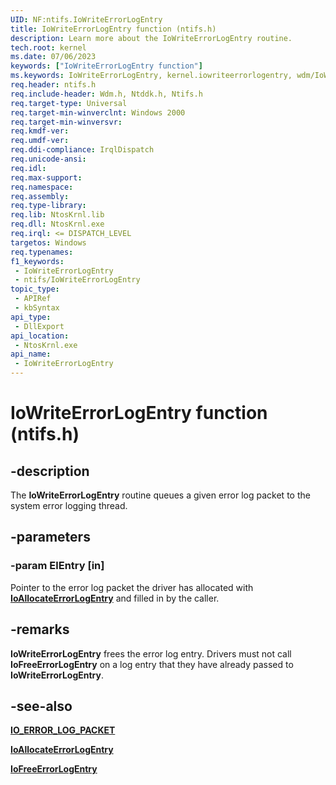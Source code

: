 ```yaml
---
UID: NF:ntifs.IoWriteErrorLogEntry
title: IoWriteErrorLogEntry function (ntifs.h)
description: Learn more about the IoWriteErrorLogEntry routine.
tech.root: kernel
ms.date: 07/06/2023
keywords: ["IoWriteErrorLogEntry function"]
ms.keywords: IoWriteErrorLogEntry, kernel.iowriteerrorlogentry, wdm/IoWriteErrorLogEntry
req.header: ntifs.h
req.include-header: Wdm.h, Ntddk.h, Ntifs.h
req.target-type: Universal
req.target-min-winverclnt: Windows 2000
req.target-min-winversvr: 
req.kmdf-ver: 
req.umdf-ver: 
req.ddi-compliance: IrqlDispatch
req.unicode-ansi: 
req.idl: 
req.max-support: 
req.namespace: 
req.assembly: 
req.type-library: 
req.lib: NtosKrnl.lib
req.dll: NtosKrnl.exe
req.irql: <= DISPATCH_LEVEL
targetos: Windows
req.typenames: 
f1_keywords:
 - IoWriteErrorLogEntry
 - ntifs/IoWriteErrorLogEntry
topic_type:
 - APIRef
 - kbSyntax
api_type:
 - DllExport
api_location:
 - NtosKrnl.exe
api_name:
 - IoWriteErrorLogEntry
---
```


# IoWriteErrorLogEntry function (ntifs.h)

## -description

The **IoWriteErrorLogEntry** routine queues a given error log packet to the system error logging thread.

## -parameters

### -param ElEntry [in]

Pointer to the error log packet the driver has allocated with [**IoAllocateErrorLogEntry**](../wdm/nf-wdm-ioallocateerrorlogentry.md) and filled in by the caller.

## -remarks

**IoWriteErrorLogEntry** frees the error log entry. Drivers must not call **IoFreeErrorLogEntry** on a log entry that they have already passed to **IoWriteErrorLogEntry**.

## -see-also

[**IO_ERROR_LOG_PACKET**](../wdm/ns-wdm-_io_error_log_packet.md)

[**IoAllocateErrorLogEntry**](../wdm/nf-wdm-ioallocateerrorlogentry.md)

[**IoFreeErrorLogEntry**](../wdm/nf-wdm-iofreeerrorlogentry.md)
